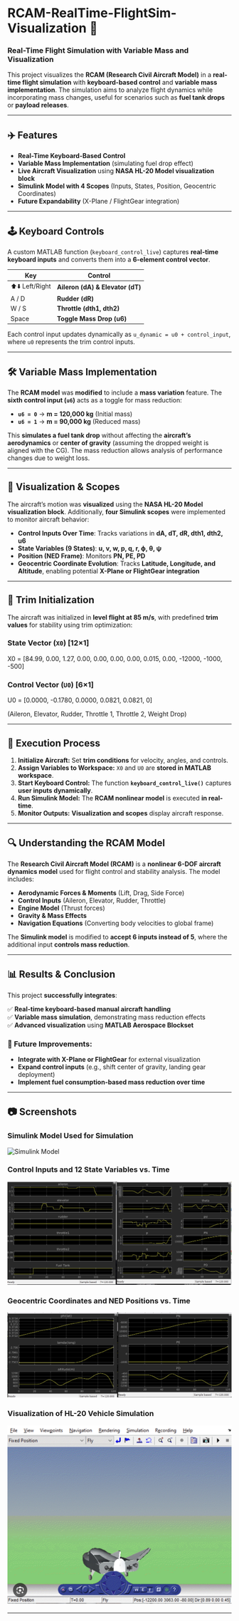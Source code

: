 # RCAM-RealTime-FlightSim-Visualization 🚀

### Real-Time Flight Simulation with Variable Mass and Visualization

This project visualizes the **RCAM (Research Civil Aircraft Model)** in a **real-time flight simulation** with **keyboard-based control** and **variable mass implementation**. The simulation aims to analyze flight dynamics while incorporating mass changes, useful for scenarios such as **fuel tank drops** or **payload releases**.

---

## ✈️ Features

- **Real-Time Keyboard-Based Control**  
- **Variable Mass Implementation** (simulating fuel drop effect)  
- **Live Aircraft Visualization** using **NASA HL-20 Model visualization block**  
- **Simulink Model with 4 Scopes** (Inputs, States, Position, Geocentric Coordinates)  
- **Future Expandability** (X-Plane / FlightGear integration)

---

## 🕹️ Keyboard Controls

A custom MATLAB function (`keyboard_control_live`) captures **real-time keyboard inputs** and converts them into a **6-element control vector**.

| Key  | Control |
|------|---------|
| ⬆️⬇️ Left/Right | **Aileron (dA) & Elevator (dT)** |
| A / D | **Rudder (dR)** |
| W / S | **Throttle (dth1, dth2)** |
| Space | **Toggle Mass Drop (u6)** |

Each control input updates dynamically as `u_dynamic = u0 + control_input`, where `u0` represents the trim control inputs.

---

## 🛠️ Variable Mass Implementation

The **RCAM model** was **modified** to include a **mass variation** feature. The **sixth control input (`u6`)** acts as a toggle for mass reduction:

- **`u6 = 0`** → **m = 120,000 kg** (Initial mass)
- **`u6 = 1`** → **m = 90,000 kg** (Reduced mass)

This **simulates a fuel tank drop** without affecting the **aircraft’s aerodynamics** or **center of gravity** (assuming the dropped weight is aligned with the CG). The mass reduction allows analysis of performance changes due to weight loss.

---

## 🎥 Visualization & Scopes

The aircraft’s motion was **visualized** using the **NASA HL-20 Model visualization block**. Additionally, **four Simulink scopes** were implemented to monitor aircraft behavior:

- **Control Inputs Over Time**: Tracks variations in **dA, dT, dR, dth1, dth2, u6**  
- **State Variables (9 States)**: **u, v, w, p, q, r, ϕ, θ, ψ**  
- **Position (NED Frame)**: Monitors **PN, PE, PD**  
- **Geocentric Coordinate Evolution**: Tracks **Latitude, Longitude, and Altitude**, enabling potential **X-Plane or FlightGear integration**

---

## 🏁 Trim Initialization

The aircraft was initialized in **level flight at 85 m/s**, with predefined **trim values** for stability using trim optimization:

### **State Vector (`X0`)** **[12×1]**


X0 = [84.99, 0.00, 1.27, 0.00, 0.00, 0.00, 0.00, 0.015, 0.00, -12000, -1000, -500]



### **Control Vector (`U0`)** **[6×1]**


U0 = [0.0000, -0.1780, 0.0000, 0.0821, 0.0821, 0]


(Aileron, Elevator, Rudder, Throttle 1, Throttle 2, Weight Drop)

---

## 📌 Execution Process

1. **Initialize Aircraft:** Set **trim conditions** for velocity, angles, and controls.
2. **Assign Variables to Workspace:** `X0` and `U0` are **stored in MATLAB workspace**.
3. **Start Keyboard Control:** The function **`keyboard_control_live()`** captures **user inputs dynamically**.
4. **Run Simulink Model:** The **RCAM nonlinear model** is executed **in real-time**.
5. **Monitor Outputs:** **Visualization and scopes** display aircraft response.

---

## 🔍 Understanding the RCAM Model

The **Research Civil Aircraft Model (RCAM)** is a **nonlinear 6-DOF aircraft dynamics model** used for flight control and stability analysis. The model includes:

- **Aerodynamic Forces & Moments** (Lift, Drag, Side Force)
- **Control Inputs** (Aileron, Elevator, Rudder, Throttle)
- **Engine Model** (Thrust forces)
- **Gravity & Mass Effects**
- **Navigation Equations** (Converting body velocities to global frame)

The **Simulink model** is modified to **accept 6 inputs instead of 5**, where the additional input **controls mass reduction**.

---

## 📊 Results & Conclusion

This project **successfully integrates**:

✅ **Real-time keyboard-based manual aircraft handling**  
✅ **Variable mass simulation**, demonstrating mass reduction effects  
✅ **Advanced visualization** using **MATLAB Aerospace Blockset**  

### 🔮 Future Improvements:
- **Integrate with X-Plane or FlightGear** for external visualization  
- **Expand control inputs** (e.g., shift center of gravity, landing gear deployment)  
- **Implement fuel consumption-based mass reduction over time**  

---

## 📷 Screenshots

### **Simulink Model Used for Simulation**
![Simulink Model](Simmod.png)

### **Control Inputs and 12 State Variables vs. Time**
![State Variables](sample1.png)

### **Geocentric Coordinates and NED Positions vs. Time**
![Geocentric Coordinates](sample2.png)

### **Visualization of HL-20 Vehicle Simulation**
![HL-20 Simulation](HL20.png)

---

